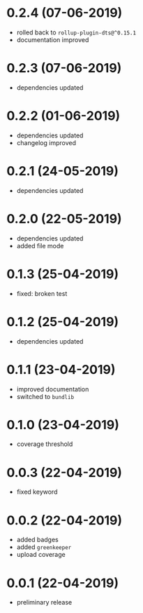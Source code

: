 # 0.2.4 (07-06-2019)

* rolled back to `rollup-plugin-dts@^0.15.1`
* documentation improved

# 0.2.3 (07-06-2019)

* dependencies updated

# 0.2.2 (01-06-2019)

* dependencies updated
* changelog improved

# 0.2.1 (24-05-2019)

* dependencies updated

# 0.2.0 (22-05-2019)

* dependencies updated
* added file mode

# 0.1.3 (25-04-2019)

* fixed: broken test

# 0.1.2 (25-04-2019)

* dependencies updated

# 0.1.1 (23-04-2019)

* improved documentation
* switched to `bundlib`

# 0.1.0 (23-04-2019)

* coverage threshold

# 0.0.3 (22-04-2019)

* fixed keyword

# 0.0.2 (22-04-2019)

* added badges
* added `greenkeeper`
* upload coverage

# 0.0.1 (22-04-2019)

* preliminary release
